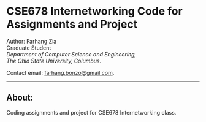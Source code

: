 CSE678 Internetworking Code for Assignments and Project
=======================================================

Author: Farhang Zia  
Graduate Student  
*Department of Computer Science and Engineering,*  
*The Ohio State University, Columbus.*

Contact email: [farhang.bonzo@gmail.com](mailto:farhang.bonzo@gmail.com).

--------------------------------

About:
------

Coding assignments and project for CSE678 Internetworking class.